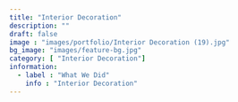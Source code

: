 ```yaml
---
title: "Interior Decoration"
description: ""
draft: false
image : "images/portfolio/Interior Decoration (19).jpg"
bg_image: "images/feature-bg.jpg"
category: [ "Interior Decoration"]
information:
  - label : "What We Did"
    info : "Interior Decoration"
---
```



